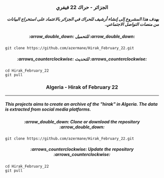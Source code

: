 <h3 dir="rtl" align="center">الجزائر - حراك 22 فيفري</h3>

<h5 dir="rtl">يهدف هذا المشروع إلى إنشاء أرشيف للحراك في الجزائر بالاعتماد على استخراج البيانات من منصات التواصل الاجتماعي.</h5>

<h5 dir="rtl" align="center">:arrow_double_down: للتحميل :arrow_double_down:</h5>

    git clone https://github.com/azermane/Hirak_February_22.git
<h5 dir="rtl" align="center">:arrows_counterclockwise: للتحديث :arrows_counterclockwise:</h5>

    cd Hirak_February_22
    git pull
<h3 align="center">Algeria - Hirak of February 22</h3>

***

##### This projects aims to create an archive of the "hirak" in Algeria. The data is extracted from social media platforms.
<h5 align="center">:arrow_double_down: Clone or download the repository :arrow_double_down:</h5>

    git clone https://github.com/azermane/Hirak_February_22.git
<h5 align="center">:arrows_counterclockwise: Update the repository :arrows_counterclockwise:</h5>

    cd Hirak_February_22
    git pull
